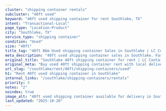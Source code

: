 ```yaml
---
cluster: "shipping container rentals"
subcluster: "40ft used"
keyword: "40ft used shipping container for rent Southlake, TX"
intent: "Transactional-Local"
page_type: "Location-Product"
city: "Southlake, TX"
service_type: "shipping container"
condition: "Used"
size: "40ft"
title_tag: "40ft Bbm Used shipping container Sales in Southlake | LC Container"
meta_description: "40ft used shipping container sales in Southlake. Fast delivery, competitive pricing. Serving shipping containers area. Quote ID: IXB. Call (214) 524-4168 for your free quote today."
original_title: "Southlake 40ft shipping container for rent | LC Container"
original_meta: "Buy used 40ft shipping container rent with local delivery in Southlake, TX. LC Container — local Since 2003. Request a fast quote today."
url_slug: "/southlake/rent/40ft/shipping-containers/used"
h1: "Rent 40ft used shipping container in Southlake"
internal_links: "/southlake/shipping-containers/rentals"
priority: 3
notes: "2"
noindex: true
image_alt: "40ft used shipping container available for delivery in Southlake"
last_updated: "2025-10-20"
---
```


<!-- TODO: Add unique city/inventory copy, images, and internal links here. -->
